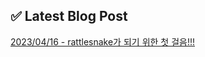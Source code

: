 
## ✅ Latest Blog Post

[2023/04/16 - rattlesnake가 되기 위한 첫 걸음!!!](https://rattlesnake.tistory.com/2) <br/>
